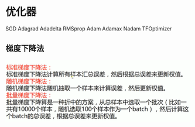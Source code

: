 
# 优化器
SGD
Adagrad
Adadelta
RMSprop
Adam
Adamax
Nadam
TFOptimizer

## 梯度下降法
![输入图片说明](/imgs/2024-05-11/YXnETDJxquBnkdyS.png)


<!--stackedit_data:
eyJoaXN0b3J5IjpbLTQzNjUzNDM2XX0=
-->